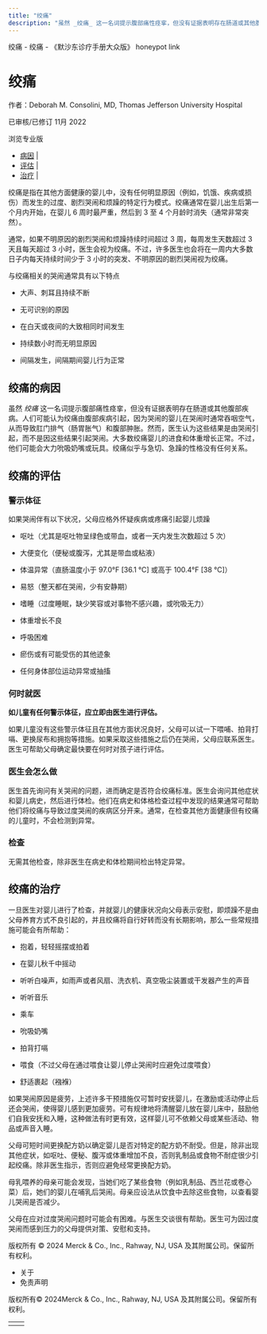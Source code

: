 ```yaml
---
title: "绞痛"
description: "虽然 _绞痛_ 这一名词提示腹部痛性痉挛，但没有证据表明存在肠道或其他腹部疾病。人们可能认为绞痛由腹部疾病引起，因为哭闹的婴儿在哭闹时通常吞咽空气，从而导致肛门排气（肠胃胀气）和腹部肿胀。然而，医生认为这些结果是由哭闹引起，而不是因这些结果引起哭闹。大多数绞痛婴儿的进食和体重增长正常。不过，他们可能会大力吮吸奶嘴或玩具。绞痛似乎与急切、急躁的性格没有任何关系。"
---
```


﻿绞痛 \- 绞痛 \- 《默沙东诊疗手册大众版》 honeypot link

# 绞痛

作者：Deborah M. Consolini, MD, Thomas Jefferson University Hospital

已审核/已修订 11月 2022

浏览专业版

- [病因](#病因_v30000094_zh) \|
- [评估](#评估_v30000097_zh) \|
- [治疗](#治疗_v30000133_zh) \|

绞痛是指在其他方面健康的婴儿中，没有任何明显原因（例如，饥饿、疾病或损伤）而发生的过度、剧烈哭闹和烦躁的特定行为模式。绞痛通常在婴儿出生后第一个月内开始，在婴儿 6 周时最严重，然后到 3 至 4 个月龄时消失（通常非常突然）。

通常，如果不明原因的剧烈哭闹和烦躁持续时间超过 3 周，每周发生天数超过 3 天且每天超过 3 小时，医生会视为绞痛。不过，许多医生也会将在一周内大多数日子内每天持续时间少于 3 小时的突发、不明原因的剧烈哭闹视为绞痛。

与绞痛相关的哭闹通常具有以下特点

- 大声、刺耳且持续不断

- 无可识别的原因

- 在白天或夜间的大致相同时间发生

- 持续数小时而无明显原因

- 间隔发生，间隔期间婴儿行为正常


## 绞痛的病因

虽然 _绞痛_ 这一名词提示腹部痛性痉挛，但没有证据表明存在肠道或其他腹部疾病。人们可能认为绞痛由腹部疾病引起，因为哭闹的婴儿在哭闹时通常吞咽空气，从而导致肛门排气（肠胃胀气）和腹部肿胀。然而，医生认为这些结果是由哭闹引起，而不是因这些结果引起哭闹。大多数绞痛婴儿的进食和体重增长正常。不过，他们可能会大力吮吸奶嘴或玩具。绞痛似乎与急切、急躁的性格没有任何关系。

## 绞痛的评估

### 警示体征

如果哭闹伴有以下状况，父母应格外怀疑疾病或疼痛引起婴儿烦躁

- 呕吐（尤其是呕吐物呈绿色或带血，或者一天内发生次数超过 5 次）

- 大便变化（便秘或腹泻，尤其是带血或粘液）

- 体温异常（直肠温度小于 97.0°F \[36.1 °C\] 或高于 100.4°F \[38 °C\]）

- 易怒（整天都在哭闹，少有安静期）

- 嗜睡（过度睡眠，缺少笑容或对事物不感兴趣，或吮吸无力）

- 体重增长不良

- 呼吸困难

- 瘀伤或有可能受伤的其他迹象

- 任何身体部位运动异常或抽搐


### 何时就医

**如儿童有任何警示体征，应立即由医生进行评估。**

如果儿童没有这些警示体征且在其他方面状况良好，父母可以试一下喂哺、拍背打嗝、更换尿布和拥抱等措施。如果采取这些措施之后仍在哭闹，父母应联系医生。医生可帮助父母确定最快要在何时对孩子进行评估。

### 医生会怎么做

医生首先询问有关哭闹的问题，进而确定是否符合绞痛标准。医生会询问其他症状和婴儿病史，然后进行体检。他们在病史和体格检查过程中发现的结果通常可帮助他们将绞痛与导致过度哭闹的疾病区分开来。通常，在检查其他方面健康但有绞痛的儿童时，不会检测到异常。

### 检查

无需其他检查，除非医生在病史和体检期间检出特定异常。

## 绞痛的治疗

一旦医生对婴儿进行了检查，并就婴儿的健康状况向父母表示安慰，即烦躁不是由父母养育方式不良引起的，并且绞痛将自行好转而没有长期影响，那么一些常规措施可能会有所帮助：

- 抱着，轻轻摇摆或拍着

- 在婴儿秋千中摇动

- 听听白噪声，如雨声或者风扇、洗衣机、真空吸尘装置或干发器产生的声音

- 听听音乐

- 乘车

- 吮吸奶嘴

- 拍背打嗝

- 喂食（不过父母在通过喂食让婴儿停止哭闹时应避免过度喂食）

- 舒适裹起（襁褓）


如果哭闹原因是疲劳，上述许多干预措施仅可暂时安抚婴儿，在激励或活动停止后还会哭闹，使得婴儿感到更加疲劳。可有规律地将清醒婴儿放在婴儿床中，鼓励他们自我安抚和入睡，这种做法有时更有效，这样婴儿可不依赖父母或某些活动、物品或声音入睡。

父母可短时间更换配方奶以确定婴儿是否对特定的配方奶不耐受。但是，除非出现其他症状，如呕吐、便秘、腹泻或体重增加不良，否则乳制品或食物不耐症很少引起绞痛。除非医生指示，否则应避免经常更换配方奶。

母乳喂养的母亲可能会发现，当她们吃了某些食物（例如乳制品、西兰花或卷心菜）后，她们的婴儿在哺乳后哭闹。母亲应设法从饮食中去除这些食物，以查看婴儿哭闹是否减少。

父母在应对过度哭闹问题时可能会有困难。与医生交谈很有帮助。医生可为因过度哭闹而感到压力的父母提供对策、安慰和支持。



版权所有 © 2024
Merck & Co., Inc., Rahway, NJ, USA 及其附属公司。保留所有权利。

- 关于
- 免责声明

版权所有© 2024Merck & Co., Inc., Rahway, NJ, USA 及其附属公司。保留所有权利。

|     |     |
| --- | --- |
|  |  |